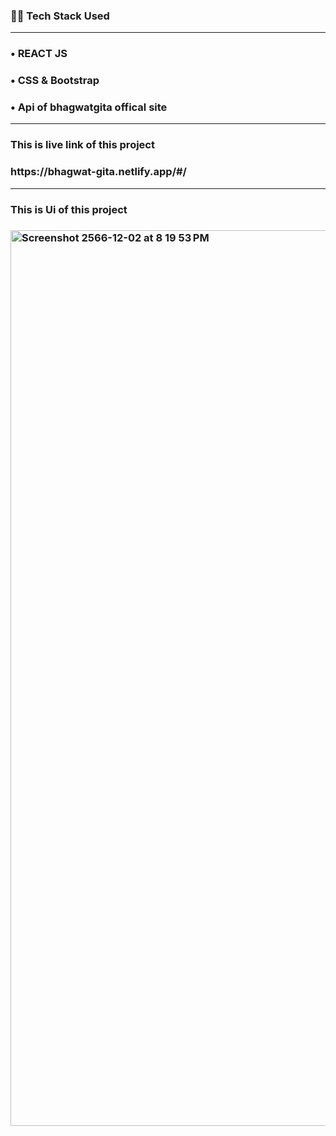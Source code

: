 <h3>👨‍💻 Tech Stack Used</h3>
<hr>
<h3>&#x2022; REACT JS</h3>
<h3>&#x2022; CSS & Bootstrap</h3>
<h3>&#x2022; Api of bhagwatgita offical site</h3>


<hr>
<h3> This is live link of this project<h3/>
<p target="_blank">https://bhagwat-gita.netlify.app/#/ <p/>
  <hr>
<h3> This is Ui of this project<h3/>

<img width="1433" alt="Screenshot 2566-12-02 at 8 19 53 PM" src="https://github.com/ankush2093/Bhagavad-Gita/assets/84925305/b59cac49-c2d5-43eb-97ea-e5194b509436">
